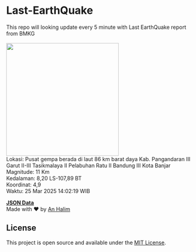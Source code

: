 # Last-EarthQuake
This repo will looking update every 5 minute with Last EarthQuake report from BMKG
<br>
<br>
<img src="undefined" width="300"/>
<br>
Lokasi: Pusat gempa berada di laut 86 km barat daya Kab. Pangandaran  III Garut II-III Tasikmalaya II Pelabuhan Ratu II Bandung III Kota Banjar <br>
Magnitude: 11 Km <br>
Kedalaman: 8,20 LS-107,89 BT <br>
Koordinat: 4,9 <br>
Waktu: 25 Mar 2025 14:02:19 WIB <br>

<a href="./data/data.json">**JSON Data**</a>
<br>
Made with ❤️ by <a href="https://github.com/an-halim">An Halim</a>
## License

This project is open source and available under the [MIT License](LICENSE).
